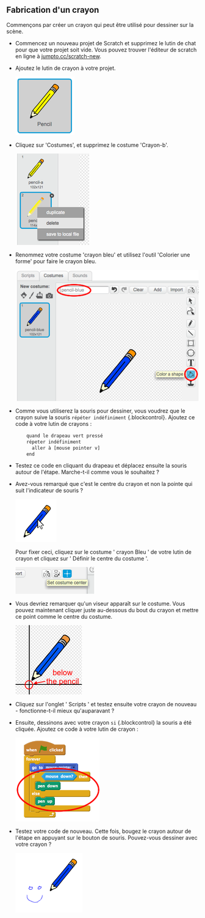 ## Fabrication d'un crayon

Commençons par créer un crayon qui peut être utilisé pour dessiner sur la scène.

+ Commencez un nouveau projet de Scratch et supprimez le lutin de chat pour que votre projet soit vide. Vous pouvez trouver l'éditeur de scratch en ligne à <a href="http://jumpto.cc/scratch-new">jumpto.cc/scratch-new</a>.

+ Ajoutez le lutin de crayon à votre projet.

	![screenshot](images/paint-pencil.png)

+ Cliquez sur 'Costumes', et supprimez le costume 'Crayon-b'.

	![screenshot](images/paint-pencil-delete.png)

+  Renommez votre costume 'crayon bleu' et utilisez l'outil 'Colorier une forme' pour faire le crayon bleu.

	![screenshot](images/paint-pencil-blue.png)

+ Comme vous utiliserez la souris pour dessiner, vous voudrez que le crayon suive la souris `répéter indéfiniment` {.blockcontrol}. Ajoutez ce code à votre lutin de crayons :

	```blocks
		quand le drapeau vert pressé
		répeter indéfiniment
		  aller à [mouse pointer v]
		end
	```

+ Testez ce code en cliquant du drapeau et déplacez ensuite la souris autour de l'étape. Marche-t-il comme vous le souhaitez ?

+ Avez-vous remarqué que c'est le centre du crayon et non la pointe qui suit l'indicateur de souris ?

	![screenshot](images/paint-center.png)

	Pour fixer ceci, cliquez sur le costume ' crayon Bleu ' de votre lutin de crayon et cliquez sur ' Définir le centre du costume '.

	![screenshot](images/paint-center-icon.png)

+ Vous devriez remarquer qu'un viseur apparaît sur le costume. Vous pouvez maintenant cliquer juste au-dessous du bout du crayon et mettre ce point comme le centre du costume.

	![screenshot](images/paint-pencil-center.png)

+ Cliquez sur l'onglet ' Scripts ' et testez ensuite votre crayon de nouveau - fonctionne-t-il mieux qu'auparavant ?

+ Ensuite, dessinons avec votre crayon `si` {.blockcontrol} la souris a été cliquée. Ajoutez ce code à votre lutin de crayon :

	![screenshot](images/paint-pencil-draw-code.png)

+ Testez votre code de nouveau. Cette fois, bougez le crayon autour de l'étape en appuyant sur le bouton de souris. Pouvez-vous dessiner avec votre crayon ?

	![screenshot](images/paint-draw.png)





